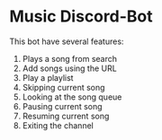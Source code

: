 # Music Discord-Bot
This bot have several features:
1. Plays a song from search
2. Add songs using the URL
3. Play a playlist
4. Skipping current song
5. Looking at the song queue
6. Pausing current song
7. Resuming current song
8. Exiting the channel
